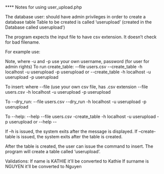 **** Notes for using user_upload.php

The database user: should have admin privileges in order to create a database table
Table to be created is called ‘userupload’ (created in the Database called userupload’)

The program expects the input file to have csv extension. It doesn’t check for bad filename.

For example use:

Note, where -u and -p use your own username, password (for user for admin rights)
To run create_table:
--file users.csv --create_table -h localhost -u userupload -p userupload
or --create_table -h localhost -u userupload -p userupload

To insert:  where --file (use your own csv file, has .csv extension
--file users.csv -h localhost -u userupload -p userupload

To --dry_run:
--file users.csv --dry_run -h localhost -u userupload -p userupload

To --help:
--help --file users.csv -create_table -h localhost -u userupload -p userupload
or
--help --

If –h is issued, the system exits after the message is displayed.
If –create-table is issued, the system exits after the table is created.

After the table is created, the user can issue the command to insert.
The program will create a table called ‘userupload’.

Validations:
If name is KATHIE it'll be converted to Kathie
If surname is NGUYEN it'll be converted to Nguyen